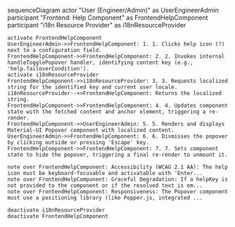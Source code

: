 sequenceDiagram
    actor "User (Engineer/Admin)" as UserEngineerAdmin
    participant "Frontend: Help Component" as FrontendHelpComponent
    participant "i18n Resource Provider" as i18nResourceProvider

    activate FrontendHelpComponent
    UserEngineerAdmin->>FrontendHelpComponent: 1. 1. Clicks help icon (?) next to a configuration field.
    FrontendHelpComponent->>FrontendHelpComponent: 2. 2. Invokes internal handleTogglePopover handler, identifying content key (e.g., 'help.failoverCondition').
    activate i18nResourceProvider
    FrontendHelpComponent->>i18nResourceProvider: 3. 3. Requests localized string for the identified key and current user locale.
    i18nResourceProvider-->>FrontendHelpComponent: Returns the localized string.
    FrontendHelpComponent->>FrontendHelpComponent: 4. 4. Updates component state with the fetched content and anchor element, triggering a re-render.
    FrontendHelpComponent->>UserEngineerAdmin: 5. 5. Renders and displays Material-UI Popover component with localized content.
    UserEngineerAdmin->>FrontendHelpComponent: 6. 6. Dismisses the popover by clicking outside or pressing 'Escape' key.
    FrontendHelpComponent->>FrontendHelpComponent: 7. 7. Sets component state to hide the popover, triggering a final re-render to unmount it.

    note over FrontendHelpComponent: Accessibility (WCAG 2.1 AA): The help icon must be keyboard-focusable and activatable with 'Enter...
    note over FrontendHelpComponent: Graceful Degradation: If a helpKey is not provided to the component or if the resolved text is em...
    note over FrontendHelpComponent: Responsiveness: The Popover component must use a positioning library (like Popper.js, integrated ...

    deactivate i18nResourceProvider
    deactivate FrontendHelpComponent
